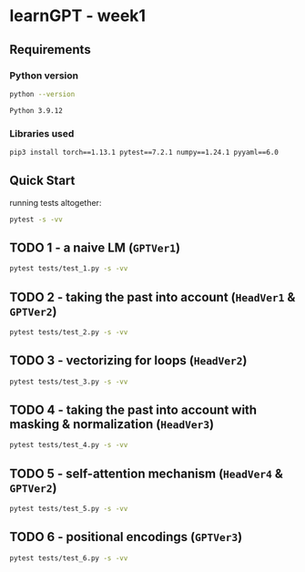 # learnGPT - week1

## Requirements

### Python version
```bash
python --version
```
```text
Python 3.9.12
```
### Libraries used
```bash
pip3 install torch==1.13.1 pytest==7.2.1 numpy==1.24.1 pyyaml==6.0
```

## Quick Start

running tests altogether:
```bash 
pytest -s -vv
```

## TODO 1 - a naive LM (`GPTVer1`)

```bash
pytest tests/test_1.py -s -vv
```


## TODO 2 - taking the past into account  (`HeadVer1` & `GPTVer2`)

```bash
pytest tests/test_2.py -s -vv
```


## TODO 3 - vectorizing for loops (`HeadVer2`)

```bash
pytest tests/test_3.py -s -vv
```

## TODO 4 - taking the past into account with masking & normalization (`HeadVer3`)

```bash
pytest tests/test_4.py -s -vv
```

## TODO 5 - self-attention mechanism (`HeadVer4` & `GPTVer2`)

```bash
pytest tests/test_5.py -s -vv
```

## TODO 6 - positional encodings (`GPTVer3`)

```bash
pytest tests/test_6.py -s -vv
```





